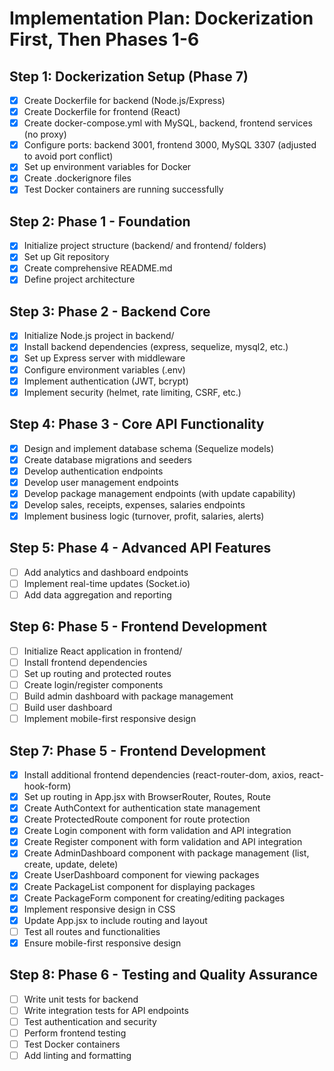 # Implementation Plan: Dockerization First, Then Phases 1-6

## Step 1: Dockerization Setup (Phase 7)
- [x] Create Dockerfile for backend (Node.js/Express)
- [x] Create Dockerfile for frontend (React)
- [x] Create docker-compose.yml with MySQL, backend, frontend services (no proxy)
- [x] Configure ports: backend 3001, frontend 3000, MySQL 3307 (adjusted to avoid port conflict)
- [x] Set up environment variables for Docker
- [x] Create .dockerignore files
- [x] Test Docker containers are running successfully

## Step 2: Phase 1 - Foundation
- [x] Initialize project structure (backend/ and frontend/ folders)
- [x] Set up Git repository
- [x] Create comprehensive README.md
- [x] Define project architecture

## Step 3: Phase 2 - Backend Core
- [x] Initialize Node.js project in backend/
- [x] Install backend dependencies (express, sequelize, mysql2, etc.)
- [x] Set up Express server with middleware
- [x] Configure environment variables (.env)
- [x] Implement authentication (JWT, bcrypt)
- [x] Implement security (helmet, rate limiting, CSRF, etc.)

## Step 4: Phase 3 - Core API Functionality
- [x] Design and implement database schema (Sequelize models)
- [x] Create database migrations and seeders
- [x] Develop authentication endpoints
- [x] Develop user management endpoints
- [x] Develop package management endpoints (with update capability)
- [x] Develop sales, receipts, expenses, salaries endpoints
- [x] Implement business logic (turnover, profit, salaries, alerts)

## Step 5: Phase 4 - Advanced API Features
- [ ] Add analytics and dashboard endpoints
- [ ] Implement real-time updates (Socket.io)
- [ ] Add data aggregation and reporting

## Step 6: Phase 5 - Frontend Development
- [ ] Initialize React application in frontend/
- [ ] Install frontend dependencies
- [ ] Set up routing and protected routes
- [ ] Create login/register components
- [ ] Build admin dashboard with package management
- [ ] Build user dashboard
- [ ] Implement mobile-first responsive design

## Step 7: Phase 5 - Frontend Development
- [x] Install additional frontend dependencies (react-router-dom, axios, react-hook-form)
- [x] Set up routing in App.jsx with BrowserRouter, Routes, Route
- [x] Create AuthContext for authentication state management
- [x] Create ProtectedRoute component for route protection
- [x] Create Login component with form validation and API integration
- [x] Create Register component with form validation and API integration
- [x] Create AdminDashboard component with package management (list, create, update, delete)
- [x] Create UserDashboard component for viewing packages
- [x] Create PackageList component for displaying packages
- [x] Create PackageForm component for creating/editing packages
- [x] Implement responsive design in CSS
- [x] Update App.jsx to include routing and layout
- [ ] Test all routes and functionalities
- [x] Ensure mobile-first responsive design

## Step 8: Phase 6 - Testing and Quality Assurance
- [ ] Write unit tests for backend
- [ ] Write integration tests for API endpoints
- [ ] Test authentication and security
- [ ] Perform frontend testing
- [ ] Test Docker containers
- [ ] Add linting and formatting
